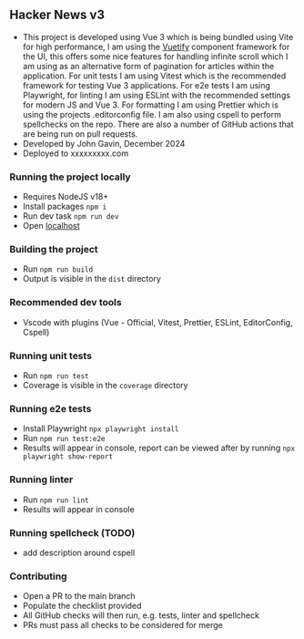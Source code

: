 ## Hacker News v3

 - This project is developed using Vue 3 which is being bundled using Vite for high performance, I am using the [Vuetify](https://vuetifyjs.com/en/) component framework for the UI, this offers some nice features for handling infinite scroll which I am using as an alternative form of pagination for articles within the application. For unit tests I am using Vitest which is the recommended framework for testing Vue 3 applications. For e2e tests I am using Playwright, for linting I am using ESLint with the recommended settings for modern JS and Vue 3. For formatting I am using Prettier which is using the projects .editorconfig file. I am also using cspell to perform spellchecks on the repo. There are also a number of GitHub actions that are being run on pull requests.
 - Developed by John Gavin, December 2024
 - Deployed to xxxxxxxxx.com
 
### Running the project locally

 - Requires NodeJS v18+
 - Install packages `npm i`
 - Run dev task `npm run dev`
 - Open [localhost](http://localhost:3000/)

### Building the project
- Run `npm run build`
- Output is visible in the `dist` directory

### Recommended dev tools
- Vscode with plugins (Vue - Official, Vitest, Prettier, ESLint, EditorConfig, Cspell)

### Running unit tests
- Run `npm run test`
- Coverage is visible in the `coverage` directory

### Running e2e tests
- Install Playwright `npx playwright install`
- Run `npm run test:e2e`
- Results will appear in console, report can be viewed after by running `npx playwright show-report`

### Running linter
- Run `npm run lint`
- Results will appear in console

### Running spellcheck (TODO)
- add description around cspell

### Contributing
- Open a PR to the main branch
- Populate the checklist provided
- All GitHub checks will then run, e.g. tests, linter and spellcheck
- PRs must pass all checks to be considered for merge